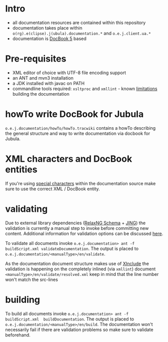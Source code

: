 # Intro

 - all documentation resources are contained within this repository 
 - documentation takes place within `o(rg).e(clipse).j(ubula).documentation.*` and `o.e.j.client.ua.*`
 - documentation is [DocBook 5][ref.docbook] based
 
# Pre-requisites
 - XML editor of choice with UTF-8 file encoding support
 - an ANT and mvn3 installation
 - a JDK installed with javac on PATH
 - commandline tools required: `xsltproc` and `xmllint` - known [limitations][ref.bug.docu.build.env] building the documentation

# howTo write DocBook for Jubula
`o.e.j.documentation/howTo/howTo.tracwiki` contains a howTo describing the general structure and way to write documentation via docbook for Jubula.

# XML characters and DocBook entities

If you're using [special characters][ref.specialCharacters] within the documentation source make sure to use the correct XML / DocBook entity.

# validating
Due to external library dependencies ([RelaxNG Schema][ref.docbook.relaxng] + [JING][ref.jing]) the validation is currently a manual step to invoke before committing new content. Additional information for validation options can be discussed [here][ref.bug.docu.validation].

To validate all documents invoke `o.e.j.documentation> ant -f buildScript.xml validateDocumentation`. The output is placed to `o.e.j.documentation/<manualType>/en/validate`.

As the documentation document structure makes use of [XInclude][ref.xinclude] the validation is happening on the completely inlined (via `xmllint`) document `<manualType>/en/validate/resolved.xml` keep in mind that the line number won't match the src-lines 

# building
To build all documents invoke `o.e.j.documentation> ant -f buildScript.xml  buildDocumentation`. The output is placed to `o.e.j.documentation/<manualType>/en/build`. The documentation won't necessarily fail if there are validation problems so make sure to validate beforehand.
 
[ref.docbook]: http://www.docbook.org/tdg5/en/html/docbook.html
[ref.xinclude]: http://en.wikipedia.org/wiki/XInclude
[ref.jing]: http://www.thaiopensource.com/relaxng/jing.html
[ref.docbook.relaxng]: http://relaxng.org/
[ref.bug.docu.build.env]: http://eclip.se/457238
[ref.bug.docu.validation]: http://eclip.se/456903
[ref.specialCharacters]: http://www.sagehill.net/docbookxsl/SpecialChars.html
